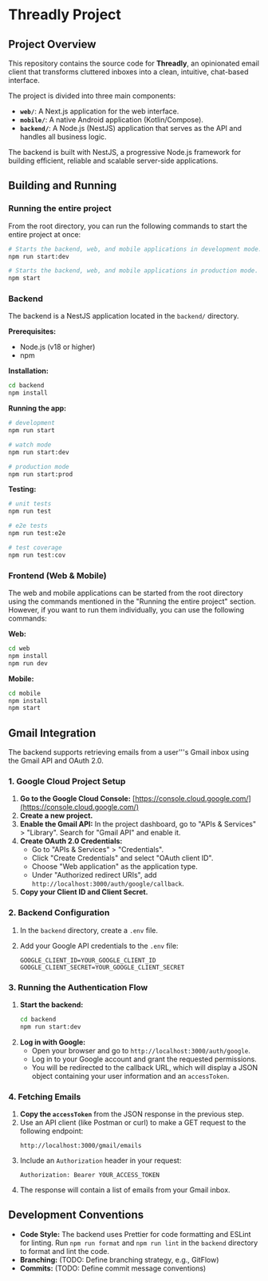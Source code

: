 # Threadly Project

## Project Overview

This repository contains the source code for **Threadly**, an opinionated email client that transforms cluttered inboxes into a clean, intuitive, chat-based interface.

The project is divided into three main components:

*   **`web/`**: A Next.js application for the web interface.
*   **`mobile/`**: A native Android application (Kotlin/Compose).
*   **`backend/`**: A Node.js (NestJS) application that serves as the API and handles all business logic.

The backend is built with NestJS, a progressive Node.js framework for building efficient, reliable and scalable server-side applications.

## Building and Running

### Running the entire project

From the root directory, you can run the following commands to start the entire project at once:

```bash
# Starts the backend, web, and mobile applications in development mode.
npm run start:dev

# Starts the backend, web, and mobile applications in production mode.
npm start
```

### Backend

The backend is a NestJS application located in the `backend/` directory.

**Prerequisites:**

*   Node.js (v18 or higher)
*   npm

**Installation:**

```bash
cd backend
npm install
```

**Running the app:**

```bash
# development
npm run start

# watch mode
npm run start:dev

# production mode
npm run start:prod
```

**Testing:**

```bash
# unit tests
npm run test

# e2e tests
npm run test:e2e

# test coverage
npm run test:cov
```

### Frontend (Web & Mobile)

The web and mobile applications can be started from the root directory using the commands mentioned in the "Running the entire project" section. However, if you want to run them individually, you can use the following commands:

**Web:**

```bash
cd web
npm install
npm run dev
```

**Mobile:**

```bash
cd mobile
npm install
npm start
```

## Gmail Integration

The backend supports retrieving emails from a user'''s Gmail inbox using the Gmail API and OAuth 2.0.

### 1. Google Cloud Project Setup

1.  **Go to the Google Cloud Console:** [https://console.cloud.google.com/](https://console.cloud.google.com/)
2.  **Create a new project.**
3.  **Enable the Gmail API:** In the project dashboard, go to "APIs & Services" > "Library". Search for "Gmail API" and enable it.
4.  **Create OAuth 2.0 Credentials:**
    *   Go to "APIs & Services" > "Credentials".
    *   Click "Create Credentials" and select "OAuth client ID".
    *   Choose "Web application" as the application type.
    *   Under "Authorized redirect URIs", add `http://localhost:3000/auth/google/callback`.
5.  **Copy your Client ID and Client Secret.**

### 2. Backend Configuration

1.  In the `backend` directory, create a `.env` file.
2.  Add your Google API credentials to the `.env` file:

    ```
    GOOGLE_CLIENT_ID=YOUR_GOOGLE_CLIENT_ID
    GOOGLE_CLIENT_SECRET=YOUR_GOOGLE_CLIENT_SECRET
    ```

### 3. Running the Authentication Flow

1.  **Start the backend:**
    ```bash
    cd backend
    npm run start:dev
    ```
2.  **Log in with Google:**
    *   Open your browser and go to `http://localhost:3000/auth/google`.
    *   Log in to your Google account and grant the requested permissions.
    *   You will be redirected to the callback URL, which will display a JSON object containing your user information and an `accessToken`.

### 4. Fetching Emails

1.  **Copy the `accessToken`** from the JSON response in the previous step.
2.  Use an API client (like Postman or curl) to make a GET request to the following endpoint:
    ```
    http://localhost:3000/gmail/emails
    ```
3.  Include an `Authorization` header in your request:
    ```
    Authorization: Bearer YOUR_ACCESS_TOKEN
    ```
4.  The response will contain a list of emails from your Gmail inbox.

## Development Conventions

*   **Code Style:** The backend uses Prettier for code formatting and ESLint for linting. Run `npm run format` and `npm run lint` in the `backend` directory to format and lint the code.
*   **Branching:** (TODO: Define branching strategy, e.g., GitFlow)
*   **Commits:** (TODO: Define commit message conventions)
